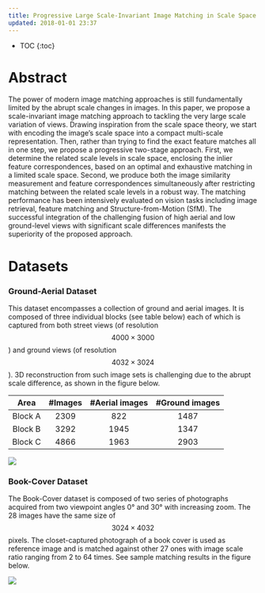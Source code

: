 ```yaml
---
title: Progressive Large Scale-Invariant Image Matching in Scale Space
updated: 2018-01-01 23:37
---
```


* TOC
{:toc}

# Abstract

The power of modern image matching approaches is still fundamentally limited by the abrupt scale changes in images. In this paper, we propose a scale-invariant image matching approach to tackling the very large scale variation of views. Drawing inspiration from the scale space theory, we start with encoding the image’s scale space into a compact multi-scale representation. Then, rather than trying to find the exact feature matches all in one step, we propose a progressive two-stage approach. First, we determine the related scale levels in scale space, enclosing the inlier feature correspondences, based on an optimal and exhaustive matching in a limited scale space. Second, we produce both the image similarity measurement and feature correspondences simultaneously after restricting matching between the related scale levels in a robust way. The matching performance has been intensively evaluated on vision tasks including image retrieval, feature matching and Structure-from-Motion (SfM). The successful integration of the challenging fusion of high aerial and low ground-level views with significant scale differences manifests the superiority of the proposed approach.

# Datasets

### Ground-Aerial Dataset

This dataset encompasses a collection of ground and aerial images. It is composed of three individual blocks (see table below) each of which is captured from both street views (of resolution $$4000\times3000$$) and ground views (of resolution $$4032\times3024$$). 3D reconstruction from such image sets is challenging due to the abrupt scale difference, as shown in the figure below.

| Area | #Images | #Aerial images | #Ground images |
|:----:|:-------:|:--------------:|:--------------:|
| Block A | 2309 | 822 | 1487 |
| Block B | 3292 | 1945| 1347 |
| Block C | 4866 | 1963| 2903 |

![]({{site.baseurl}}/images/ground_aerial.png)


### Book-Cover Dataset

The Book-Cover dataset is composed of two series of photographs acquired from two viewpoint angles 0° and 30° with increasing zoom. The 28 images have the same size of $$3024\times4032$$ pixels. The closet-captured photograph of a book cover is used as reference image and is matched against other 27 ones with image scale ratio ranging from 2 to 64 times.
See sample matching results in the figure below.

![]({{site.baseurl}}/images/scale_match.png)


